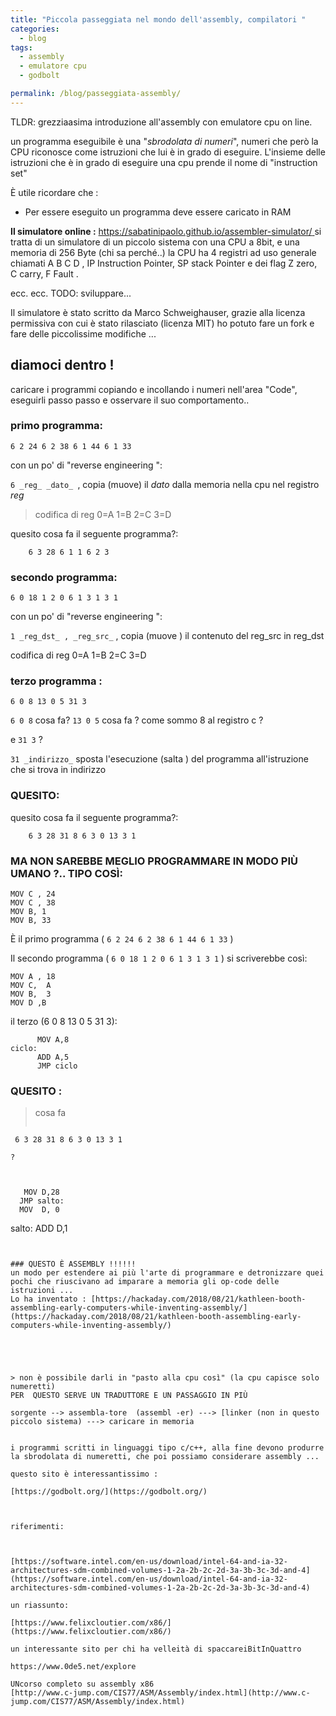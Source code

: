 ```yaml
---
title: "Piccola passeggiata nel mondo dell'assembly, compilatori "
categories:
  - blog
tags:
  - assembly
  - emulatore cpu
  - godbolt  

permalink: /blog/passeggiata-assembly/
---
```


TLDR: grezziaasima introduzione all'assembly con emulatore cpu on line.

un programma eseguibile è una "_sbrodolata di numeri_", numeri che però la CPU  riconosce come istruzioni che lui è in grado di  eseguire.
L'insieme delle istruzioni che è in grado di eseguire una cpu prende il nome di "instruction set" 

È utile ricordare che : 

- Per essere eseguito un programma deve essere caricato in RAM 


**Il simulatore online :**
[https://sabatinipaolo.github.io/assembler-simulator/
](https://sabatinipaolo.github.io/assembler-simulator/
)
 si tratta di un simulatore di un piccolo sistema con una CPU a 8bit, e una memoria di 256 Byte (chi sa perché..) 
la CPU ha 4 registri ad uso generale chiamati A B C D , IP Instruction Pointer, SP stack Pointer  e dei flag Z zero, C carry, F Fault .

ecc. ecc. TODO: sviluppare...

Il simulatore è stato scritto da Marco Schweighauser, grazie alla licenza permissiva  con cui è stato rilasciato (licenza MIT) ho potuto fare un fork e fare delle piccolissime modifiche ... 

## diamoci dentro !

caricare i programmi copiando e incollando i numeri nell'area "Code",
eseguirli passo passo e osservare il suo comportamento..

### primo programma:
```
6 2 24 6 2 38 6 1 44 6 1 33
```

con un po' di "reverse engineering ":

 `6 _reg_ _dato_ `, copia (muove) il _dato_ dalla memoria nella cpu nel registro _reg_

 >   codifica di reg 0=A 1=B 2=C 3=D


quesito cosa fa il seguente programma?:

```
    6 3 28 6 1 1 6 2 3 
```


### secondo programma:
```
6 0 18 1 2 0 6 1 3 1 3 1 
```

con un po' di "reverse engineering ":

`1 _reg_dst_ , _reg_src_` , copia (muove )  il contenuto del reg_src in reg_dst

codifica di reg 0=A 1=B 2=C 3=D


### terzo programma :

```
6 0 8 13 0 5 31 3
```

`6 0 8` cosa fa?
`13 0 5` cosa fa ?
come sommo 8 al registro c ? 

e `31 3` ?

`31 _indirizzo_`   sposta l'esecuzione (salta ) del programma all'istruzione che si trova in indirizzo

### QUESITO: 

quesito cosa fa il seguente programma?:
```
    6 3 28 31 8 6 3 0 13 3 1 
```


###  MA NON SAREBBE MEGLIO PROGRAMMARE IN MODO PIÙ UMANO ?.. TIPO COSÌ:

```
MOV C , 24 
MOV C , 38
MOV B, 1
MOV B, 33   
```

È il primo programma ( `6 2 24 6 2 38 6 1 44 6 1 33` ) 

Il secondo programma ( `6 0 18 1 2 0 6 1 3 1 3 1` ) si scriverebbe così:

```
MOV A , 18
MOV C,  A
MOV B,  3
MOV D ,B
```

il terzo (6 0 8 13 0 5 31 3):

```
      MOV A,8 
ciclo:
      ADD A,5
      JMP ciclo
```


### QUESITO :
> cosa fa
>```
     6 3 28 31 8 6 3 0 13 3 1 
```
?



```
       MOV D,28
      JMP salto:
      MOV  D, 0 
salto:
       ADD D,1 
```


### QUESTO È ASSEMBLY !!!!!!
un modo per estendere ai più l'arte di programmare e detronizzare quei pochi che riuscivano ad imparare a memoria gli op-code delle istruzioni ...
Lo ha inventato : [https://hackaday.com/2018/08/21/kathleen-booth-assembling-early-computers-while-inventing-assembly/](https://hackaday.com/2018/08/21/kathleen-booth-assembling-early-computers-while-inventing-assembly/)





> non è possibile darli in "pasto alla cpu così" (la cpu capisce solo numeretti)  
PER  QUESTO SERVE UN TRADUTTORE E UN PASSAGGIO IN PIÙ 

sorgente --> assembla-tore  (assembl -er) ---> [linker (non in questo piccolo sistema) ---> caricare in memoria 


i programmi scritti in linguaggi tipo c/c++, alla fine devono produrre la sbrodolata di numeretti, che poi possiamo considerare assembly ...

questo sito è interessantissimo :

[https://godbolt.org/](https://godbolt.org/)



riferimenti:



[https://software.intel.com/en-us/download/intel-64-and-ia-32-architectures-sdm-combined-volumes-1-2a-2b-2c-2d-3a-3b-3c-3d-and-4](https://software.intel.com/en-us/download/intel-64-and-ia-32-architectures-sdm-combined-volumes-1-2a-2b-2c-2d-3a-3b-3c-3d-and-4)

un riassunto:

[https://www.felixcloutier.com/x86/](https://www.felixcloutier.com/x86/)

un interessante sito per chi ha velleità di spaccareiBitInQuattro

https://www.0de5.net/explore

UNcorso completo su assembly x86
[http://www.c-jump.com/CIS77/ASM/Assembly/index.html](http://www.c-jump.com/CIS77/ASM/Assembly/index.html)


